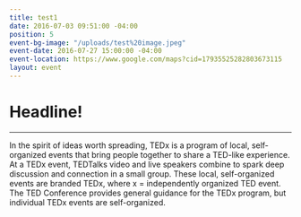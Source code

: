 ```yaml
---
title: test1
date: 2016-07-03 09:51:00 -04:00
position: 5
event-bg-image: "/uploads/test%20image.jpeg"
event-date: 2016-07-27 15:00:00 -04:00
event-location: https://www.google.com/maps?cid=17935525282803673115
layout: event
---
```


# Headline!

---

In the spirit of ideas worth spreading, TEDx is a program of local, self-organized events that bring people together to share a TED-like experience. At a TEDx event, TEDTalks video and live speakers combine to spark deep discussion and connection in a small group. These local, self-organized events are branded TEDx, where x = independently organized TED event. The TED Conference provides general guidance for the TEDx program, but individual TEDx events are self-organized.